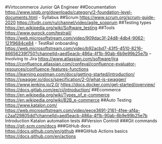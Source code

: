 #Virtocommerce Junior QA Engineer
##Documentation
https://www.istqb.org/downloads/category/2-foundation-level-documents.html - Syllabus
##Scrum
https://www.scrum.org/scrum-guide-2020
https://itvdn.com/ru/channel/video/agile_scpprum
##Testing types
https://en.wikipedia.org/wiki/Software_testing
##Tools
https://www.gurock.com/testrail/
https://web.microsoftstream.com/video/909dac3f-24d8-4db4-9062-121f9684ce84 - TestRail onboarding
https://web.microsoftstream.com/video/b92acbd7-43f5-4510-8216-86656239f750?channelId=aed5eacb-486a-4f1b-90ab-6b9e99b25e7b – Involving to Jira
https://www.atlassian.com/software/jira
https://confluence.atlassian.com/confeval/confluence-evaluator-resources/confluence-features-functions
https://learning.postman.com/docs/getting-started/introduction/
https://swagger.io/docs/specification/2-0/what-is-swagger/
https://www.jenkins.io/2.0/
https://docs.docker.com/get-started/overview/
https://docs.gitlab.com/ee/ci/introduction/
##Ecommerce
https://en.wikipedia.org/wiki/Types_of_e-commerce
https://en.wikipedia.org/wiki/B2B_e-commerce
##Auto Testing
https://www.katalon.com/
https://web.microsoftstream.com/video/eece3691-2161-4fee-af4a-c2aa129805dd?channelId=aed5eacb-486a-4f1b-90ab-6b9e99b25e7b Introduction Katalon automation tests
##Version Controll
###Git commands
https://git-scm.com/docs
###GitHub docs
https://docs.github.com/en/github
###GitHub Actions basics
https://docs.github.com/en/actions
